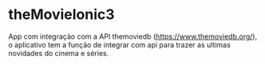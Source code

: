 # theMovieIonic3
App com integração com a API themoviedb (https://www.themoviedb.org/), o aplicativo tem a função de integrar com api para trazer as ultimas novidades do cinema e séries.
